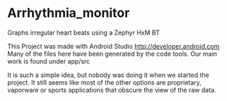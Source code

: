 # Arrhythmia_monitor
Graphs irregular heart beats using a Zephyr HxM BT

This Project was made with Android Studio http://developer.android.com
Many of the files here have been generated by the code tools.  Our main work is found under app/src

It is such a simple idea, but nobody was doing it when we started the project.  It still seems like most of the other options are proprietary, vaporware or sports applications that obscure the view of the raw data.
